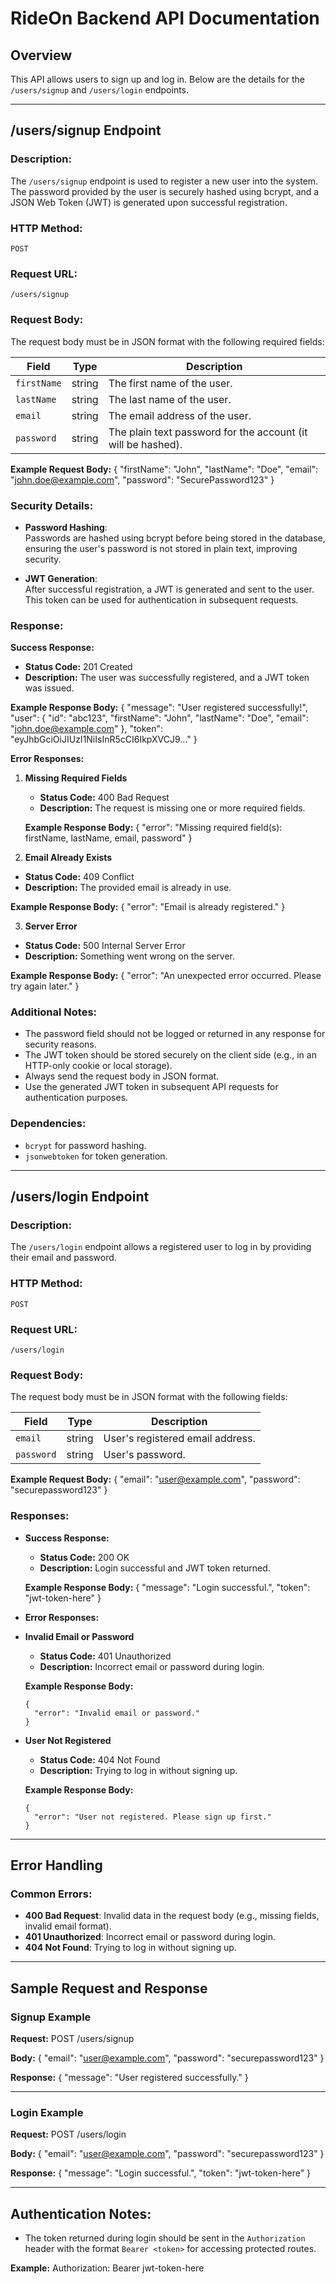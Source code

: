 # RideOn Backend API Documentation

## Overview
This API allows users to sign up and log in. Below are the details for the `/users/signup` and `/users/login` endpoints.

---

## /users/signup Endpoint

### Description:
The `/users/signup` endpoint is used to register a new user into the system. The password provided by the user is securely hashed using bcrypt, and a JSON Web Token (JWT) is generated upon successful registration.

### HTTP Method:
`POST`

### Request URL:
`/users/signup`

### Request Body:
The request body must be in JSON format with the following required fields:

| Field      | Type    | Description                                      |
|------------|---------|--------------------------------------------------|
| `firstName`| string  | The first name of the user.                      |
| `lastName` | string  | The last name of the user.                       |
| `email`    | string  | The email address of the user.                   |
| `password` | string  | The plain text password for the account (it will be hashed). |

**Example Request Body:**
{ "firstName": "John", "lastName": "Doe", "email": "john.doe@example.com", "password": "SecurePassword123" }



### Security Details:
- **Password Hashing**:  
  Passwords are hashed using bcrypt before being stored in the database, ensuring the user's password is not stored in plain text, improving security.

- **JWT Generation**:  
  After successful registration, a JWT is generated and sent to the user. This token can be used for authentication in subsequent requests.

### Response:

**Success Response:**
- **Status Code:** 201 Created
- **Description:** The user was successfully registered, and a JWT token was issued.

**Example Response Body:**
{ "message": "User registered successfully!", "user": { "id": "abc123", "firstName": "John", "lastName": "Doe", "email": "john.doe@example.com" }, "token": "eyJhbGciOiJIUzI1NiIsInR5cCI6IkpXVCJ9..." }



**Error Responses:**

1. **Missing Required Fields**
   - **Status Code:** 400 Bad Request
   - **Description:** The request is missing one or more required fields.

   **Example Response Body:**
{ "error": "Missing required field(s): firstName, lastName, email, password" }



2. **Email Already Exists**
- **Status Code:** 409 Conflict
- **Description:** The provided email is already in use.

**Example Response Body:**
{ "error": "Email is already registered." }


3. **Server Error**
- **Status Code:** 500 Internal Server Error
- **Description:** Something went wrong on the server.

**Example Response Body:**
{ "error": "An unexpected error occurred. Please try again later." }



### Additional Notes:
- The password field should not be logged or returned in any response for security reasons.
- The JWT token should be stored securely on the client side (e.g., in an HTTP-only cookie or local storage).
- Always send the request body in JSON format.
- Use the generated JWT token in subsequent API requests for authentication purposes.

### Dependencies:
- `bcrypt` for password hashing.
- `jsonwebtoken` for token generation.

---

## /users/login Endpoint

### Description:
The `/users/login` endpoint allows a registered user to log in by providing their email and password.

### HTTP Method:
`POST`

### Request URL:
`/users/login`

### Request Body:
The request body must be in JSON format with the following fields:

| Field    | Type    | Description                          |
|----------|---------|--------------------------------------|
| `email`  | string  | User's registered email address.     |
| `password` | string | User's password.                     |

**Example Request Body:**
{ "email": "user@example.com", "password": "securepassword123" }



### Responses:
- **Success Response:**
  - **Status Code:** 200 OK
  - **Description:** Login successful and JWT token returned.

  **Example Response Body:**
{ "message": "Login successful.", "token": "jwt-token-here" }



- **Error Responses:**

- **Invalid Email or Password**
  - **Status Code:** 401 Unauthorized
  - **Description:** Incorrect email or password during login.

  **Example Response Body:**
  ```
  {
    "error": "Invalid email or password."
  }
  ```

- **User Not Registered**
  - **Status Code:** 404 Not Found
  - **Description:** Trying to log in without signing up.

  **Example Response Body:**
  ```
  {
    "error": "User not registered. Please sign up first."
  }
  ```

---

## Error Handling

### Common Errors:
- **400 Bad Request**: Invalid data in the request body (e.g., missing fields, invalid email format).
- **401 Unauthorized**: Incorrect email or password during login.
- **404 Not Found**: Trying to log in without signing up.

---

## Sample Request and Response

### Signup Example

**Request:**
POST /users/signup



**Body:**
{ "email": "user@example.com", "password": "securepassword123" }



**Response:**
{ "message": "User registered successfully." }



---

### Login Example

**Request:**
POST /users/login



**Body:**
{ "email": "user@example.com", "password": "securepassword123" }



**Response:**
{ "message": "Login successful.", "token": "jwt-token-here" }



---

## Authentication Notes:
- The token returned during login should be sent in the `Authorization` header with the format `Bearer <token>` for accessing protected routes.

**Example:**
Authorization: Bearer jwt-token-here


